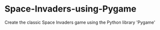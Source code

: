 # Space-Invaders-using-Pygame
Create the classic Space Invaders game using the Python library 'Pygame'
